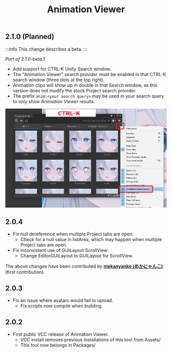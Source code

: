 ﻿---
title: Animation Viewer
---

## 2.1.0 (Planned)

:::info
This change describes a beta.
:::

*Part of 2.1.0-beta.1*

- Add support for CTRL-K Unity Search window.
- The "Animation Viewer" search provider must be enabled in that CTRL-K search window (three dots at the top right).
- Animation clips will show up in double in that Search window, as this version does not modify the stock Project search provider.
- The prefix `anim:<your search query>` may be used in your search query to only show *Animation Viewer* results.

![Untitled](../products/animation-viewer-img/ctrl-k.png)

## 2.0.4

- Fix null dereference when multiple Project tabs are open:
  - Check for a null value in listArea, which may happen when multiple Project tabs are open.
- Fix inconsistent use of GUILayout ScrollView:
  - Change EditorGUILayout to GUILayout for ScrollView.

The above changes have been contributed by **[mekanyanko (めかにゃんこ)](https://github.com/mekanyanko)** (first contribution).

## 2.0.3

- Fix an issue where avatars would fail to upload.
  - Fix scripts now compile when building.

## 2.0.2

- First public VCC release of Animation Viewer.
  - VCC install removes previous installations of this tool from Assets/
  - This tool now belongs in Packages/
